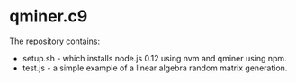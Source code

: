# qminer.c9

The repository contains:
 - setup.sh - which installs node.js 0.12 using nvm and qminer using npm.
 - test.js - a simple example of a linear algebra random matrix generation.
